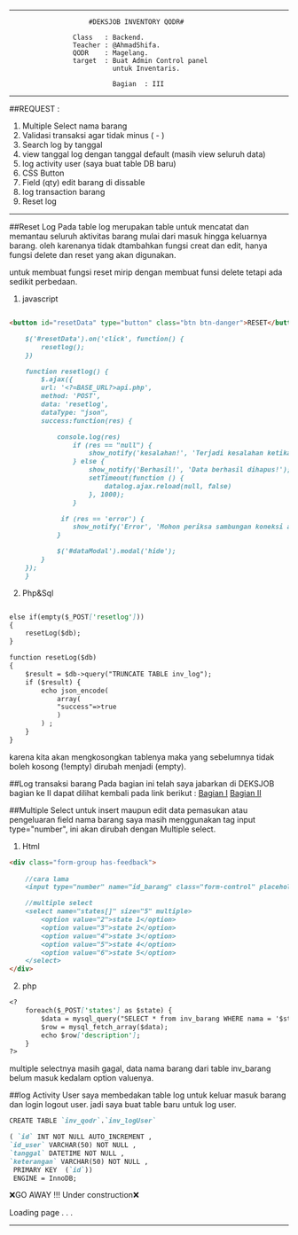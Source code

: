 -------------------------------------------------------------------------

                        #DEKSJOB INVENTORY QODR#

                    Class   : Backend.
                    Teacher : @AhmadShifa.
                    QODR    : Magelang.
                    target  : Buat Admin Control panel 
                              untuk Inventaris.

                              Bagian  : III

-------------------------------------------------------------------------

##REQUEST :
1. Multiple Select nama barang 
2. Validasi transaksi agar tidak minus ( - ) 
3. Search log by tanggal 
4. view tanggal log dengan tanggal default (masih view seluruh data) 
5. log activity user (saya buat table DB baru)
6. CSS Button 
7. Field (qty) edit barang di dissable 
8. log transaction barang 
9. Reset log 
-------------------------------------------------------------------------

##Reset Log
Pada table log merupakan table untuk mencatat dan memantau seluruh 
aktivitas barang mulai dari masuk hingga keluarnya barang.
oleh karenanya tidak dtambahkan fungsi creat dan edit, hanya fungsi 
delete dan reset yang akan digunakan.

untuk membuat fungsi reset mirip dengan membuat funsi delete tetapi 
ada sedikit perbedaan.

1. javascript
```markdown

<button id="resetData" type="button" class="btn btn-danger">RESET</button>

    $('#resetData').on('click', function() {
        resetlog();
    })

    function resetlog() {
        $.ajax({
        url: '<?=BASE_URL?>api.php',
        method: 'POST',
        data: 'resetlog',
        dataType: "json",
        success:function(res) {

            console.log(res)
                if (res == "null") {
                    show_notify('kesalahan!', 'Terjadi kesalahan ketika menghapus data');
                } else {
                    show_notify('Berhasil!', 'Data berhasil dihapus!');
                    setTimeout(function () {
                        datalog.ajax.reload(null, false)
                    }, 1000);
                }

             if (res == 'error') {
                show_notify('Error', 'Mohon periksa sambungan koneksi anda.')
            }

            $('#dataModal').modal('hide');
        }
    });
    }
```

2. Php&Sql
```markdown

else if(empty($_POST['resetlog']))
{
	resetLog($db);
}

function resetLog($db)
{
    $result = $db->query("TRUNCATE TABLE inv_log");
    if ($result) {
        echo json_encode(
            array(
            "success"=>true
            )
        ) ;
    }
}
```
karena kita akan mengkosongkan tablenya maka yang sebelumnya tidak boleh
kosong (!empty) dirubah menjadi (empty).

##Log transaksi barang 
Pada bagian ini telah saya jabarkan di DEKSJOB bagian ke II
dapat dilihat kembali pada link berikut :
[Bagian I](https://github.com/DVCone/Document-learning/blob/master/QODR%20CLASS/TUGAS/DESKJOB%20BAG.1.md)
[Bagian II ](https://github.com/DVCone/Document-learning/blob/master/QODR%20CLASS/TUGAS/DESKJOB%20BAG.2.md)

##Multiple Select
untuk insert maupun edit data pemasukan atau pengeluaran field nama barang
saya masih menggunakan tag input type="number", ini akan dirubah dengan 
Multiple select.

1. Html
```markdown
<div class="form-group has-feedback">
    
    //cara lama
    <input type="number" name="id_barang" class="form-control" placeholder="Nama barang"> 

    //multiple select 
    <select name="states[]" size="5" multiple>
        <option value="2">state 1</option>
        <option value="3">state 2</option>
        <option value="4">state 3</option>
        <option value="5">state 4</option>
        <option value="6">state 5</option>
    </select>
</div>
```

2. php
```markdown
<?
    foreach($_POST['states'] as $state) {
        $data = mysql_query("SELECT * from inv_barang WHERE nama = '$state'",$db);
        $row = mysql_fetch_array($data);
        echo $row['description'];
    } 
?>
```

multiple selectnya masih gagal, data nama barang dari table 
inv_barang belum masuk kedalam option valuenya.

##log Activity User 
saya membedakan table log untuk keluar masuk barang dan login logout user.
jadi saya buat table baru untuk log user.

```markdown
CREATE TABLE `inv_qodr`.`inv_logUser` 

( `id` INT NOT NULL AUTO_INCREMENT ,  
`id_user` VARCHAR(50) NOT NULL ,  
`tanggal` DATETIME NOT NULL ,  
`keterangan` VARCHAR(50) NOT NULL ,   
 PRIMARY KEY  (`id`))
 ENGINE = InnoDB;

```

❌GO AWAY !!! Under construction❌

Loading page . . .

-------------------------------------------------------------------------